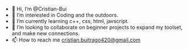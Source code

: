- 👋 Hi, I’m @Cristian-Bui
- 👀 I’m interested in Coding and the outdoors.
- 🌱 I’m currently learning c++, css, html, javscript.
- 💞️ I’m looking to collaborate on beginner projects to expand my toolset, and make new connections.
- 📫 How to reach me cristian.buitrago420@gmail.com

<!---
Cristian-Bui/Cristian-Bui is a ✨ special ✨ repository because its `README.md` (this file) appears on your GitHub profile.
You can click the Preview link to take a look at your changes.
--->
